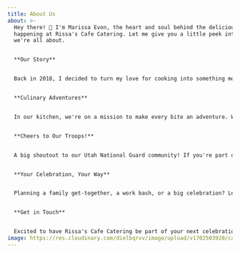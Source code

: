 ```yaml
---
title: About Us
about: >-
  Hey there! 👋 I'm Marissa Evon, the heart and soul behind the deliciousness
  happening at Rissa's Cafe Catering. Let me give you a little peek into what
  we're all about.


  **Our Story**


  Back in 2018, I decided to turn my love for cooking into something more. Rissa's Cafe Catering started as a kitchen experiment, and boy, did it turn into something special. It's all about passion, great food, and creating a space where everyone feels at home.


  **Culinary Adventures**


  In our kitchen, we're on a mission to make every bite an adventure. We blend local flavors with global inspirations, serving up dishes that celebrate the diverse tastes of our community. From comfort classics to bold new creations, there's always something to tickle your taste buds.


  **Cheers to Our Troops!**


  A big shoutout to our Utah National Guard community! If you're part of the Guard, we've got a little extra love coming your way. Think discounts and special services for your events—we're honored to give back to our local heroes.


  **Your Celebration, Your Way**


  Planning a family get-together, a work bash, or a big celebration? Let's make it special together. Tell us what you're craving, and we'll whip up a menu that's perfect for your occasion.


  **Get in Touch**


  Excited to have Rissa's Cafe Catering be part of your next celebration! Got questions, wanna make a booking, or just want to chat about food and delicious beverages? Book a [consultation](https://rissaslittlecafecatering.netlify.app/contact/) today!
image: https://res.cloudinary.com/dielbqrvv/image/upload/v1702503920/cafe/instagram/selfie_f0qifw.jpg
---
```


